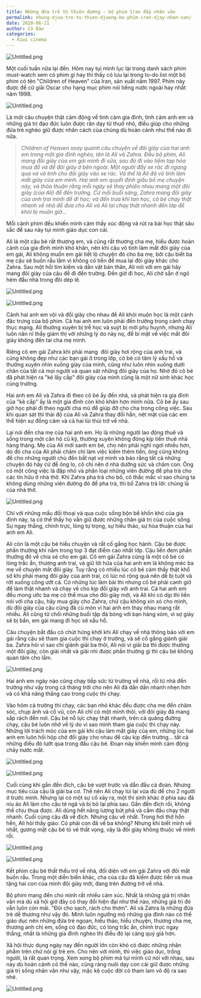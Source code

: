 ```yaml
---
title: Những đứa trẻ từ thiên đường - bộ phim Iran đầy nhân văn
permalink: nhung-djua-tre-tu-thien-djuong-bo-phim-iran-djay-nhan-van/
date: 2020-06-21
author: Cô Đào
categories:
  - Kiwi cinema
---
```


![Untitled.png](https://prod-files-secure.s3.us-west-2.amazonaws.com/1c35bcdc-42a4-44e8-9d9c-01e2d858c279/3b7a23e4-f22c-4aaf-b0a1-37c9a27e066d/Untitled.png?X-Amz-Algorithm=AWS4-HMAC-SHA256&X-Amz-Content-Sha256=UNSIGNED-PAYLOAD&X-Amz-Credential=AKIAT73L2G45HZZMZUHI%2F20240313%2Fus-west-2%2Fs3%2Faws4_request&X-Amz-Date=20240313T024006Z&X-Amz-Expires=3600&X-Amz-Signature=17c58bc63ce19dc6820c81c384225e63eb4355aab9d3fbfd246767c4f55f9f43&X-Amz-SignedHeaders=host&x-id=GetObject)


Một cuối tuần nữa lại đến. Hôm nay tụi mình lục lại trong danh sách phim must-watch xem có phim gì hay thì thấy có lưu lại trong to-do list một bộ phim có tên "Children of Heaven" của Iran, sản xuất năm 1997. Phim này được đề cử giải Oscar cho hạng mục phim nói tiếng nước ngoài hay nhất năm 1998.


![Untitled.png](https://prod-files-secure.s3.us-west-2.amazonaws.com/1c35bcdc-42a4-44e8-9d9c-01e2d858c279/02b41aec-adb7-4e82-81c1-2c65779a5f39/Untitled.png?X-Amz-Algorithm=AWS4-HMAC-SHA256&X-Amz-Content-Sha256=UNSIGNED-PAYLOAD&X-Amz-Credential=AKIAT73L2G45HZZMZUHI%2F20240313%2Fus-west-2%2Fs3%2Faws4_request&X-Amz-Date=20240313T024006Z&X-Amz-Expires=3600&X-Amz-Signature=3fef6d965a1613383cbdee7cc00ae07ec62a57c585705f666abd053c11c25f9e&X-Amz-SignedHeaders=host&x-id=GetObject)


Là một câu chuyện thật cảm động về tình cảm gia đình, tình cảm anh em và những giá trị đạo đức luôn được răn dạy từ thuở nhỏ, điều giúp cho những đứa trẻ nghèo giữ được nhân cách của chúng dù hoàn cảnh như thế nào đi nữa.


> _Children of Heaven xoay quanh câu chuyện về đôi giày của hai anh em trong một gia đình nghèo, tên là Ali và Zahra. Đầu bộ phim, Ali mang đôi giày của em gái mình đi sửa, sau đó đi vào tiệm tạp hóa mua đồ và để đôi giày ở bên ngoài. Một người đẩy xe rác đi ngang qua và vô tình cho đôi giày vào xe rác. Và thế là Ali đã vô tình làm mất giày của em mình. Hai anh em quyết định giấu bố mẹ chuyện này, và thỏa thuận rằng mỗi ngày sẽ thay phiên nhau mang một đôi giày (của Ali) để đến trường. Cứ mỗi buổi sáng, Zahra mang đôi giày của anh trai mình để đi học; và đến trưa khi tan học, cô bé chạy thật nhanh về nhà để đưa cho Ali và Ali lại chạy thật nhanh đến lớp để khỏi bị muộn giờ…_


Mỗi cảnh phim đều khiến mình cảm thấy xúc động và rút ra bài học thật sâu sắc để sau này tụi mình giáo dục con cái.


Ali là một cậu bé rất thương em, và cũng rất thương cha mẹ, hiểu được hoàn cảnh của gia đình mình khó khăn, nên khi cậu vô tình làm mất đôi giày của em gái, Ali không muốn em gái tiết lộ chuyện đó cho ba mẹ, bởi cậu biết ba mẹ cậu sẽ buồn rầu lắm vì không có tiền để mua lại đôi giày khác cho Zahra. Sau một hồi tìm kiếm và dằn vặt bản thân, Ali nói với em gái hãy mang đôi giày của cậu để đi đến trường. Đến giờ đi học, Ali chờ sẵn ở ngõ hẻm đầu nhà trong đôi dép lê.


![Untitled.png](https://prod-files-secure.s3.us-west-2.amazonaws.com/1c35bcdc-42a4-44e8-9d9c-01e2d858c279/c951c28e-1310-40ee-a106-d93c62f658de/Untitled.png?X-Amz-Algorithm=AWS4-HMAC-SHA256&X-Amz-Content-Sha256=UNSIGNED-PAYLOAD&X-Amz-Credential=AKIAT73L2G45HZZMZUHI%2F20240313%2Fus-west-2%2Fs3%2Faws4_request&X-Amz-Date=20240313T024006Z&X-Amz-Expires=3600&X-Amz-Signature=5a35ec76d0ddd24e24576489826fa58e456ac1ffcf131fe98d941b8b02caf11d&X-Amz-SignedHeaders=host&x-id=GetObject)


![Untitled.png](https://prod-files-secure.s3.us-west-2.amazonaws.com/1c35bcdc-42a4-44e8-9d9c-01e2d858c279/4e73f4e0-a4d9-4fbf-b399-4ac266f7fb11/Untitled.png?X-Amz-Algorithm=AWS4-HMAC-SHA256&X-Amz-Content-Sha256=UNSIGNED-PAYLOAD&X-Amz-Credential=AKIAT73L2G45HZZMZUHI%2F20240313%2Fus-west-2%2Fs3%2Faws4_request&X-Amz-Date=20240313T024006Z&X-Amz-Expires=3600&X-Amz-Signature=d1b237c9d8c3b6c8e4b94be1cb413fbcc4c0f56564add28e538258d234548472&X-Amz-SignedHeaders=host&x-id=GetObject)


Cảnh hai anh em vội vã đổi giày cho nhau để Ali khỏi muộn học là một cảnh đặc trưng của bộ phim. Cả hai anh em luôn phải đến trường trong cảnh chạy thục mạng. Ali thường xuyên bị trễ học và suýt bị mời phụ huynh, nhưng Ali luôn năn nỉ thầy giám thị với những lý do này nọ, để bí mật về việc mất đôi giày không đến tai cha mẹ mình.


Riêng cô em gái Zahra khi phải mang  đôi giày hơi rộng của anh trai, và cũng không đẹp như các bạn gái ở trong lớp, cô bé có tâm lý xấu hổ và thường xuyên nhìn xuống giày của mình, cũng như luôn nhìn xuống dưới chân của tất cả mọi người và quan sát những đôi giày của họ. Nhờ đó cô bé đã phát hiện ra "kẻ lấy cắp" đôi giày của mình cũng là một nữ sinh khác học cùng trường.


Hai anh em Ali và Zahra đi theo cô bé ấy đến nhà, và phát hiện ra gia đình của "kẻ cắp" ấy là một gia đình còn khó khăn hơn mình nữa. Cô bé ấy sau giờ học phải đi theo người cha mù để giúp đỡ cho cha trong công việc. Sau khi quan sát thì thái độ của Ali và Zahra thay đổi hẳn, nét mặt của các em thể hiện sự đồng cảm và cả hai lủi thủi trở về nhà.


Lại nói đến cha mẹ của hai anh em. Họ là những người lao động thuê và sống trong một căn hộ cũ kỹ, thường xuyên không đóng kịp tiền thuê nhà hàng tháng. Mẹ của Ali mới sanh em bé, cho nên phải nghỉ ngơi nhiều hơn, do đó cha của Ali phải chăm chỉ làm việc kiếm thêm tiền, ông cũng không để cho những ngưởi chủ đến bắt nạt vợ mình và bảo rằng tất cả những chuyện đó hãy cứ để ông lo, cô chỉ nên ở nhà dưỡng sức và chăm con. Ông có một công việc là đập nhỏ và phân loại những viên đường để pha trà cho các tín hữu ở nhà thờ. Khi Zahra pha trà cho bố, cô thắc mắc vì sao chúng ta không dùng những viên đường đó để pha trà, thì bố Zahra trả lời: chúng là của nhà thờ.


![Untitled.png](https://prod-files-secure.s3.us-west-2.amazonaws.com/1c35bcdc-42a4-44e8-9d9c-01e2d858c279/a2011e69-caff-4bff-b90c-6144c089f602/Untitled.png?X-Amz-Algorithm=AWS4-HMAC-SHA256&X-Amz-Content-Sha256=UNSIGNED-PAYLOAD&X-Amz-Credential=AKIAT73L2G45HZZMZUHI%2F20240313%2Fus-west-2%2Fs3%2Faws4_request&X-Amz-Date=20240313T024006Z&X-Amz-Expires=3600&X-Amz-Signature=3b410a61eb6d62375385965947d26a42b9ad060ee977a4f87cf233f5d240535b&X-Amz-SignedHeaders=host&x-id=GetObject)


Chỉ với những mẩu đối thoại và qua cuộc sống bộn bề khốn khó của gia đình này, ta có thể thấy họ vẫn giữ được những chân giá trị của cuộc sống. Sự ngay thẳng, chính trực, lòng tự trọng, sự hiếu thảo, sự hòa thuận của hai anh em Ali.


Ali còn là một cậu bé hiểu chuyện và rất cố gắng học hành. Cậu bé được phần thưởng khi nằm trong top 3 đạt điểm cao nhất lớp. Cậu liền đem phần thưởng đó về chia sẻ cho em gái. Cô em gái Zahra cũng là một cô bé có lòng trắc ẩn, thương anh trai, và giữ lời hứa của hai anh em là không méc ba mẹ về chuyện mất đôi giày. Tuy rằng có nhiều lúc cô bé cảm thấy thật khổ sở khi phải mang đôi giày của anh trai, có lúc nó rộng quá nên dễ bị tuột và rớt xuống cống ướt cả. Có những lúc làm bài thi nhưng cô bé phải canh giờ để làm thật nhanh và chạy về cho kịp đổi giày với anh trai. Cả hai anh em đều mong ước ba mẹ có thể mua cho đôi giày mới, và Ali khi có dịp thì liền nói với cha cậu, hãy mua giày cho Zahra, chứ cậu không xin xỏ cho mình, dù đôi giày của cậu cũng đã cũ mòn vì hai anh em thay nhau mang rất nhiều. Ali cũng từ chối những buổi tập đá bóng với bạn hàng xóm, vì sợ giày sẽ bị bẩn, em gái mang đi học sẽ xấu hổ.


Câu chuyện bắt đầu có chút hứng khởi khi Ali chạy về nhà thông báo với em gái rằng cậu sẽ tham gia cuộc thi chạy ở trường, và sẽ cố gắng giành giải ba. Zahra hỏi vì sao chỉ giành giải ba thôi, Ali nói vì giải ba thì được thưởng một đôi giày, còn giải nhất và giải nhì được phần thường gì thì cậu bé không quan tâm cho lắm.


![Untitled.png](https://prod-files-secure.s3.us-west-2.amazonaws.com/1c35bcdc-42a4-44e8-9d9c-01e2d858c279/a247633e-8a76-4b2e-9123-91809ef23f6d/Untitled.png?X-Amz-Algorithm=AWS4-HMAC-SHA256&X-Amz-Content-Sha256=UNSIGNED-PAYLOAD&X-Amz-Credential=AKIAT73L2G45HZZMZUHI%2F20240313%2Fus-west-2%2Fs3%2Faws4_request&X-Amz-Date=20240313T024006Z&X-Amz-Expires=3600&X-Amz-Signature=fb8cdb300ad6213ec626ac1dccf249ef16be26e963ed63db3295b0f9555a7572&X-Amz-SignedHeaders=host&x-id=GetObject)


Hai anh em ngày nào cũng chạy tiếp sức từ trường về nhà, rồi từ nhà đến trường như vậy trong cả tháng trời cho nên Ali đã dần dần nhanh nhẹn hơn và có khả năng thắng cao trong cuộc thi chạy.


Vào hôm cả trường thi chạy, các bạn nhỏ khác đều được cha mẹ đến chăm sóc, chụp ảnh và cổ vũ, còn Ali chỉ có một mình thôi, với đôi giày đã mang sắp rách đến nơi. Cậu bé nỗ lực chạy thật nhanh, trên cả quãng đường chạy, cậu bé luôn nhớ về lý do vì sao mình tham gia cuộc thi chạy này. Những lời trách móc của em gái khi cậu làm mất giày của em, những lúc hai anh em luôn hồi hộp chờ đổi giày cho nhau để cậu kịp đến trường... tất cả những điều đó lướt qua trong đầu cậu bé. Đoạn này khiến mình cảm động chảy nước mắt.


![Untitled.png](https://prod-files-secure.s3.us-west-2.amazonaws.com/1c35bcdc-42a4-44e8-9d9c-01e2d858c279/2187e5ed-51ac-46c2-b806-de0055f7e8b4/Untitled.png?X-Amz-Algorithm=AWS4-HMAC-SHA256&X-Amz-Content-Sha256=UNSIGNED-PAYLOAD&X-Amz-Credential=AKIAT73L2G45HZZMZUHI%2F20240313%2Fus-west-2%2Fs3%2Faws4_request&X-Amz-Date=20240313T024006Z&X-Amz-Expires=3600&X-Amz-Signature=df567133c1b2634514eeacafe2f95bbe07c5286e30521df3c9580fa9c19361e4&X-Amz-SignedHeaders=host&x-id=GetObject)


![Untitled.png](https://prod-files-secure.s3.us-west-2.amazonaws.com/1c35bcdc-42a4-44e8-9d9c-01e2d858c279/28dce4e6-6089-4d9a-89b7-69717e1faccc/Untitled.png?X-Amz-Algorithm=AWS4-HMAC-SHA256&X-Amz-Content-Sha256=UNSIGNED-PAYLOAD&X-Amz-Credential=AKIAT73L2G45HZZMZUHI%2F20240313%2Fus-west-2%2Fs3%2Faws4_request&X-Amz-Date=20240313T024006Z&X-Amz-Expires=3600&X-Amz-Signature=918eff77872e54f0934bc774776d4fe400e4d9ce4abda74e2f79f295209683bc&X-Amz-SignedHeaders=host&x-id=GetObject)


Cuối cùng khi gần đến đích, cậu bé vượt trước và dẫn đầu cả đoàn. Nhưng mục tiêu của cậu là giải ba cơ. Thế nên Ali chạy lùi lại vừa đủ để cho 2 người ở trước mình. Nhưng lại có một sự cố xảy ra, một thí sinh khác ở phía sau đã níu áo Ali làm cho cậu té ngã và bị bỏ lại phía sau. Gần đến đích rồi, không thể chịu thua được. Ali dùng hết năng lượng bứt phá và cắm đầu chạy thật nhanh. Cuối cùng cậu đã về đích. Nhưng cậu về nhất. Trong hơi thở hổn hển, Ali hỏi thầy giáo: Có phải con đã về ba không? Nhưng khi biết mình về nhất, gương mặt cậu bé tỏ vẻ thất vọng, vậy là đôi giày không thuộc về mình rồi.


![Untitled.png](https://prod-files-secure.s3.us-west-2.amazonaws.com/1c35bcdc-42a4-44e8-9d9c-01e2d858c279/f16e882c-d572-49ec-ae2e-056809c216dc/Untitled.png?X-Amz-Algorithm=AWS4-HMAC-SHA256&X-Amz-Content-Sha256=UNSIGNED-PAYLOAD&X-Amz-Credential=AKIAT73L2G45HZZMZUHI%2F20240313%2Fus-west-2%2Fs3%2Faws4_request&X-Amz-Date=20240313T024006Z&X-Amz-Expires=3600&X-Amz-Signature=207fb664585e5d0eca0dd1331dd204cd1611d00fee4f55a571649753dfa42b69&X-Amz-SignedHeaders=host&x-id=GetObject)


![Untitled.png](https://prod-files-secure.s3.us-west-2.amazonaws.com/1c35bcdc-42a4-44e8-9d9c-01e2d858c279/2c6ca2c7-8ff4-495d-ae41-f40db5c71ae1/Untitled.png?X-Amz-Algorithm=AWS4-HMAC-SHA256&X-Amz-Content-Sha256=UNSIGNED-PAYLOAD&X-Amz-Credential=AKIAT73L2G45HZZMZUHI%2F20240313%2Fus-west-2%2Fs3%2Faws4_request&X-Amz-Date=20240313T024006Z&X-Amz-Expires=3600&X-Amz-Signature=54d1349f3e187e37928f11fb891da9eb8a22d52d6efd4c59343ecd93eb6d9757&X-Amz-SignedHeaders=host&x-id=GetObject)


Kết phim cậu bé thất thểu trở về nhà, đối diện với em gái Zahra với đôi mắt buồn rầu. Trong một diễn biến khác, cha của cậu đã kiếm được tiền và mua tặng hai con của mình đôi giày mới, đang trên đường trở về nhà.


Bộ phim mang đến cho mình rất nhiều cảm xúc. Nhất là những giá trị nhân văn mà dù xã hội giờ đây có thay đổi hiện đại như thế nào, những giá trị đó vẫn luôn còn mãi. "Đói cho sạch, rách cho thơm". Ali và Zahra là những đứa trẻ dễ thương như vậy đó. Mình luôn ngưỡng mộ những gia đình nào có thể giáo dục nên những đứa trẻ ngoan, hiếu thảo, hiểu chuyện, thương cha mẹ, thương anh chị em, sống có đạo đức, có lòng trắc ẩn, chính trực ngay thẳng, nhất là những gia đình nghèo thì điều đó lại càng quý giá hơn.


Xã hội thực dụng ngày nay đến người lớn còn khó có được những nhân phẩm trên chứ nói gì trẻ em. Cho nên với mình, thì việc giáo dục, trồng người, là rất quan trọng. Xem xong bộ phim mà tụi mình cứ nói với nhau, sau này dù hoàn cảnh có thế nào, cũng ráng nuôi dạy con cái giữ được những giá trị sống nhân văn như vậy, mặc kệ cuộc đời có tham lam vô độ ra sao nhé.


![Untitled.png](https://prod-files-secure.s3.us-west-2.amazonaws.com/1c35bcdc-42a4-44e8-9d9c-01e2d858c279/782ec212-dc7f-4881-a4bd-634844452013/Untitled.png?X-Amz-Algorithm=AWS4-HMAC-SHA256&X-Amz-Content-Sha256=UNSIGNED-PAYLOAD&X-Amz-Credential=AKIAT73L2G45HZZMZUHI%2F20240313%2Fus-west-2%2Fs3%2Faws4_request&X-Amz-Date=20240313T024006Z&X-Amz-Expires=3600&X-Amz-Signature=601104ac180b2a0c1afc28cdfc466f9c1c2cec130a2383aaa9f099c9e23a4e26&X-Amz-SignedHeaders=host&x-id=GetObject)

